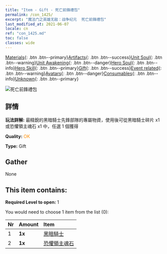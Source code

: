 ```yaml
---
title: "Item - Gift - 死亡前鋒禮包"
permalink: /con_1425/
excerpt: "魔法门之英雄无敌：战争纪元  死亡前鋒禮包"
last_modified_at: 2021-06-07
locale: cn
ref: "con_1425.md"
toc: false
classes: wide
---
```

 [Materials](/ItemsCN/){: .btn .btn--primary}[Artifacts](/ItemsCN/Artifacts/){: .btn .btn--success}[Unit Soul](/ItemsCN/UnitSoul/){: .btn .btn--warning}[Unit Awakening](/ItemsCN/UnitAwakening/){: .btn .btn--danger}[Hero Soul](/ItemsCN/HeroSoul/){: .btn .btn--info}[Hero Skill](/ItemsCN/HeroSkill/){: .btn .btn--primary}[Gift](/ItemsCN/Gift/){: .btn .btn--success}[Event related](/ItemsCN/Events/){: .btn .btn--warning}[Avatars](/ItemsCN/Avatars/){: .btn .btn--danger}[Consumables](/ItemsCN/Consumables/){: .btn .btn--info}[Unknown](/ItemsCN/Unknown/){: .btn .btn--primary}

 ![死亡前鋒禮包](/images/t/i_907011.png)

## 詳情
 **玩法詳解:** 最精銳的黑暗騎士先鋒部隊的專屬物資，使用後可從黑暗騎士碎片 x1 或恐懼領主魂石 x1 中，任選 1 個獲得

 **Quality:** <span style="color: #FF8C00">OK</span>

 **Type:** Gift

## Gather

  None

## This item contains:

 **Required Level to open:** 1

 You would need to choose 1 item from the list (0):

  | Nr | Amount |     Item    |
  |:---|:-------|:------------|
  | 1 |  **1x** | [黑暗騎士](/cn/Items/unt_213/) |  | 
  | 2 |  **1x** | [恐懼領主魂石](/cn/Items/unt_302/) |  | 
